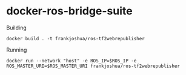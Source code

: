# docker-ros-bridge-suite
Building
```
docker build . -t frankjoshua/ros-tf2webrepublisher
```
Running
```
docker run --network "host" -e ROS_IP=$ROS_IP -e ROS_MASTER_URI=$ROS_MASTER_URI frankjoshua/ros-tf2webrepublisher
```
